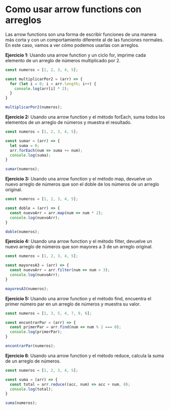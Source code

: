 # Como usar arrow functions con arreglos

Las arrow functions son una forma de escribir funciones de una manera más corta y con un comportamiento diferente al de las funciones normales. En este caso, vamos a ver cómo podemos usarlas con arreglos.

**Ejercicio 1:** Usando una arrow function y un ciclo for, imprime cada elemento de un arreglo de números multiplicado por 2.

```javascript
const numeros = [1, 2, 3, 4, 5];

const multiplicarPor2 = (arr) => {
  for (let i = 0; i < arr.length; i++) {
    console.log(arr[i] * 2);
  }
}

multiplicarPor2(numeros);
```

**Ejercicio 2:** Usando una arrow function y el método forEach, suma todos los elementos de un arreglo de números y muestra el resultado.

```javascript
const numeros = [1, 2, 3, 4, 5];

const sumar = (arr) => {
  let suma = 0;
  arr.forEach(num => suma += num);
  console.log(suma);
}

sumar(numeros);
```

**Ejercicio 3:** Usando una arrow function y el método map, devuelve un nuevo arreglo de números que son el doble de los números de un arreglo original.

```javascript
const numeros = [1, 2, 3, 4, 5];

const doble = (arr) => {
  const nuevoArr = arr.map(num => num * 2);
  console.log(nuevoArr);
}

doble(numeros);
```

**Ejercicio 4:** Usando una arrow function y el método filter, devuelve un nuevo arreglo de números que son mayores a 3 de un arreglo original.

```javascript
const numeros = [1, 2, 3, 4, 5];

const mayoresA3 = (arr) => {
  const nuevoArr = arr.filter(num => num > 3);
  console.log(nuevoArr);
}

mayoresA3(numeros);
```

**Ejercicio 5:** Usando una arrow function y el método find, encuentra el primer número par en un arreglo de números y muestra su valor.

```javascript
const numeros = [1, 3, 5, 4, 7, 9, 6];

const encontrarPar = (arr) => {
  const primerPar = arr.find(num => num % 2 === 0);
  console.log(primerPar);
}

encontrarPar(numeros);
```

**Ejercicio 6**: Usando una arrow function y el método reduce, calcula la suma de un arreglo de números.

```javascript
const numeros = [1, 2, 3, 4, 5];

const suma = (arr) => {
  const total = arr.reduce((acc, num) => acc + num, 0);
  console.log(total);
}

suma(numeros);
```